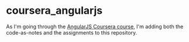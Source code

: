 # coursera_angularjs
As I'm going through the [AngularJS Coursera course](https://www.coursera.org/learn/single-page-web-apps-with-angularjs/home/welcome), I'm adding both the code-as-notes and the assignments to this repository.
